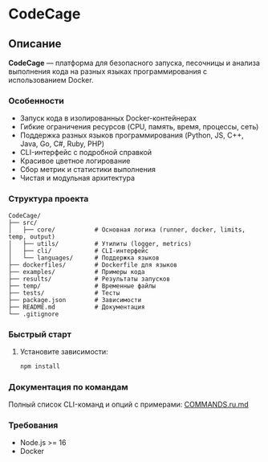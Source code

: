 # CodeCage

## Описание

**CodeCage** — платформа для безопасного запуска, песочницы и анализа выполнения кода на разных языках программирования с использованием Docker.

### Особенности

- Запуск кода в изолированных Docker-контейнерах
- Гибкие ограничения ресурсов (CPU, память, время, процессы, сеть)
- Поддержка разных языков программирования (Python, JS, C++, Java, Go, C#, Ruby, PHP)
- CLI-интерфейс с подробной справкой
- Красивое цветное логирование
- Сбор метрик и статистики выполнения
- Чистая и модульная архитектура

### Структура проекта

```
CodeCage/
├── src/
│   ├── core/           # Основная логика (runner, docker, limits, temp, output)
│   ├── utils/          # Утилиты (logger, metrics)
│   ├── cli/            # CLI-интерфейс
│   └── languages/      # Поддержка языков
├── dockerfiles/        # Dockerfile для языков
├── examples/           # Примеры кода
├── results/            # Результаты запусков
├── temp/               # Временные файлы
├── tests/              # Тесты
├── package.json        # Зависимости
├── README.md           # Документация
└── .gitignore
```

### Быстрый старт

1. Установите зависимости:
   ```bash
   npm install
   ```

### Документация по командам

Полный список CLI-команд и опций с примерами: [COMMANDS.ru.md](COMMANDS.ru.md)

### Требования

- Node.js >= 16
- Docker
